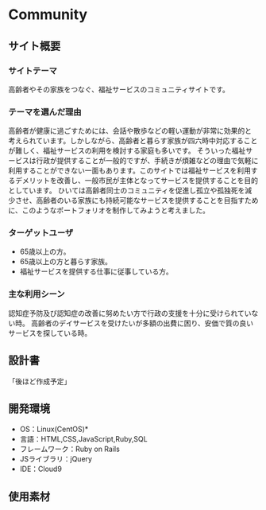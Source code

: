 # Community
## サイト概要
### サイトテーマ
高齢者やその家族をつなぐ、福祉サービスのコミュニティサイトです。
​
### テーマを選んだ理由
高齢者が健康に過ごすためには、会話や散歩などの軽い運動が非常に効果的と考えられています。しかしながら、高齢者と暮らす家族が四六時中対応することが難しく、福祉サービスの利用を検討する家庭も多いです。
そういった福祉サービスは行政が提供することが一般的ですが、手続きが煩雑などの理由で気軽に利用することができない一面もあります。このサイトでは福祉サービスを利用するデメリットを改善し、一般市民が主体となってサービスを提供することを目的としています。
ひいては高齢者同士のコミュニティを促進し孤立や孤独死を減少させ、高齢者のいる家族にも持続可能なサービスを提供することを目指すために、このようなポートフォリオを制作してみようと考えました。
​
### ターゲットユーザ
- 65歳以上の方。
- 65歳以上の方と暮らす家族。
- 福祉サービスを提供する仕事に従事している方。
​
### 主な利用シーン
認知症予防及び認知症の改善に努めたい方で行政の支援を十分に受けられていない時。
高齢者のデイサービスを受けたいが多額の出費に困り、安価で質の良いサービスを探している時。
​
## 設計書
「後ほど作成予定」
​
## 開発環境
- OS：Linux(CentOS)*
- 言語：HTML,CSS,JavaScript,Ruby,SQL
- フレームワーク：Ruby on Rails
- JSライブラリ：jQuery
- IDE：Cloud9
​
## 使用素材
<!-- - 外部サービスの画像素材・音声素材を使用した場合は、必ずサービス名とURLを明記してください。 -->
<!-- - アプリケーションの実装に使用したgem/bootstrapのリファレンスなどの記載は不要です。 -->
<!-- - 使用しない場合は、使用素材の項目をREADMEから削除してください。 -->
<!-- - 架空の団体・題材を前提にポートフォリオを制作する場合、下記のテンプレートを当項目内に記載しましょう。 -->
<!-- 【テンプレート】 -->
<!-- 著作権を考慮し、架空のデータを扱う予定です。 -->
<!-- なお今後、実在するデータを利用する際には、事前に著作権保持者と契約を結んだ上で利用します。 -->
